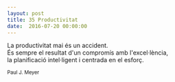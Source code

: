 ```yaml
---
layout: post
title: 35 Productivitat
date:  2016-07-20 00:00:00
---
```


La productivitat mai és un accident.<br />
És sempre el resultat d'un compromís amb l'excel·lència,<br />
la planificació intel·ligent i centrada en el esforç.


<small>Paul J. Meyer</small>
